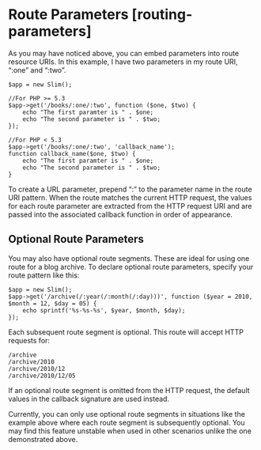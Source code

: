 # Route Parameters [routing-parameters] #

As you may have noticed above, you can embed parameters into route resource URIs. In this example, I have two parameters in my route URI, “:one” and “:two”.

    $app = new Slim();

    //For PHP >= 5.3
    $app->get('/books/:one/:two', function ($one, $two) {
        echo "The first paramter is " . $one;
        echo "The second parameter is " . $two;
    });

    //For PHP < 5.3
    $app->get('/books/:one/:two', 'callback_name');
    function callback_name($one, $two) {
        echo "The first paramter is " . $one;
        echo "The second parameter is " . $two;
    }

To create a URL parameter, prepend “:” to the parameter name in the route URI pattern. When the route matches the current HTTP request, the values for each route parameter are extracted from the HTTP request URI and are passed into the associated callback function in order of appearance.

## Optional Route Parameters

You may also have optional route segments. These are ideal for using one route for a blog archive. To declare optional route parameters, specify your route pattern like this:

    $app = new Slim();
    $app->get('/archive(/:year(/:month(/:day)))', function ($year = 2010, $month = 12, $day = 05) {
        echo sprintf('%s-%s-%s', $year, $month, $day);
    });

Each subsequent route segment is optional. This route will accept HTTP requests for:

    /archive
    /archive/2010
    /archive/2010/12
    /archive/2010/12/05

If an optional route segment is omitted from the HTTP request, the default values in the callback signature are used instead.

Currently, you can only use optional route segments in situations like the example above where each route segment is subsequently optional. You may find this feature unstable when used in other scenarios unlike the one demonstrated above.